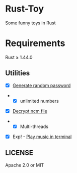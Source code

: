 # Rust-Toy

Some funny toys in Rust

# Requirements

Rust ≥ 1.44.0

## Utilities
- [x] [Generate random password](https://github.com/TENX-S/Rust-demo/tree/master/grp)
- - [x] unlimited numbers
- [x] [Decrypt ncm file](https://github.com/TENX-S/Rust-demo/tree/master/decrypt_ncm)
- - [x] Multi-threads
- [x] Exp! - [Play music in terminal](https://github.com/TENX-S/Rust-demo/tree/master/rusic)


## LICENSE

Apache 2.0 or MIT

